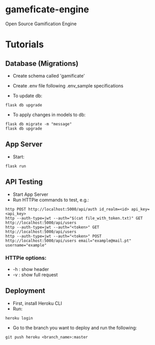 # gameficate-engine
Open Source Gamification Engine


# Tutorials

## Database (Migrations)

- Create schema called 'gamificate'

- Create .env file following .env_sample specifications

- To update db: 
```shell
flask db upgrade
```

- To apply changes in models to db: 
```shell
flask db migrate -m "message"
flask db upgrade
```

## App Server

- Start:
```shell
flask run
```

## API Testing

- Start App Server
- Run HTTPie commands to test, e.g.:
```shell
http POST http://localhost:5000/api/auth id_realm=<id> api_key=<api_key>
http --auth-type=jwt --auth="$(cat file_with_token.txt)" GET http://localhost:5000/api/users
http --auth-type=jwt --auth="<token>" GET http://localhost:5000/api/users
http --auth-type=jwt --auth="<token>" POST http://localhost:5000/api/users email="example@mail.pt" username="example"
```
### HTTPie options:
* -h : show header
* -v : show full request

## Deployment

- First, install Heroku CLI
- Run:
```shell
heroku login
```
- Go to the branch you want to deploy and run the following:
```shell
git push heroku <branch_name>:master
```
